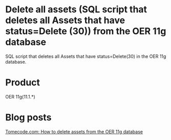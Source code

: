 Delete all assets (SQL script that deletes all Assets that have status=Delete (30)) from the OER 11g database
========================

SQL script that deletes all Assets that have status=Delete(30) in the OER 11g database.

Product
========================
OER 11g(11.1.*)

Blog posts
========================
[Tomecode.com: How to delete assets from the OER 11g database](http://www.tomecode.com/2013/05/24/how-to-upload-custom-metadata-to-assets-in-oracle-enterprise-repository-11g/)
